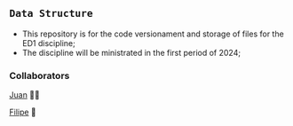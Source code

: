 ## `Data Structure`
- This repository is for the code versionament and storage of files for the ED1 discipline;
- The discipline will be ministrated in the first period of 2024;

### Collaborators
[Juan](https://github.com/Juanzeen) 👨‍🦱

[Filipe](https://github.com/Filipe-Samuel-p) 👨

